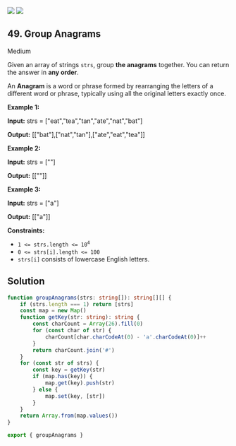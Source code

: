 [![](https://img.shields.io/github/stars/LeetCode-in-TypeScript/LeetCode-in-TypeScript?label=Stars&style=flat-square)](https://github.com/LeetCode-in-TypeScript/LeetCode-in-TypeScript)
[![](https://img.shields.io/github/forks/LeetCode-in-TypeScript/LeetCode-in-TypeScript?label=Fork%20me%20on%20GitHub%20&style=flat-square)](https://github.com/LeetCode-in-TypeScript/LeetCode-in-TypeScript/fork)

## 49\. Group Anagrams

Medium

Given an array of strings `strs`, group **the anagrams** together. You can return the answer in **any order**.

An **Anagram** is a word or phrase formed by rearranging the letters of a different word or phrase, typically using all the original letters exactly once.

**Example 1:**

**Input:** strs = ["eat","tea","tan","ate","nat","bat"]

**Output:** [["bat"],["nat","tan"],["ate","eat","tea"]] 

**Example 2:**

**Input:** strs = [""]

**Output:** [[""]] 

**Example 3:**

**Input:** strs = ["a"]

**Output:** [["a"]] 

**Constraints:**

*   <code>1 <= strs.length <= 10<sup>4</sup></code>
*   `0 <= strs[i].length <= 100`
*   `strs[i]` consists of lowercase English letters.

## Solution

```typescript
function groupAnagrams(strs: string[]): string[][] {
    if (strs.length === 1) return [strs]
    const map = new Map()
    function getKey(str: string): string {
        const charCount = Array(26).fill(0)
        for (const char of str) {
            charCount[char.charCodeAt(0) - 'a'.charCodeAt(0)]++
        }
        return charCount.join('#')
    }
    for (const str of strs) {
        const key = getKey(str)
        if (map.has(key)) {
            map.get(key).push(str)
        } else {
            map.set(key, [str])
        }
    }
    return Array.from(map.values())
}

export { groupAnagrams }
```